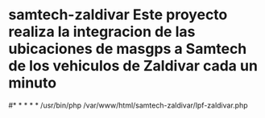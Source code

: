 # samtech-zaldivar Este proyecto realiza la integracion de las ubicaciones de masgps a Samtech de los vehiculos de Zaldivar cada un minuto

#* * * * * /usr/bin/php /var/www/html/samtech-zaldivar/lpf-zaldivar.php
